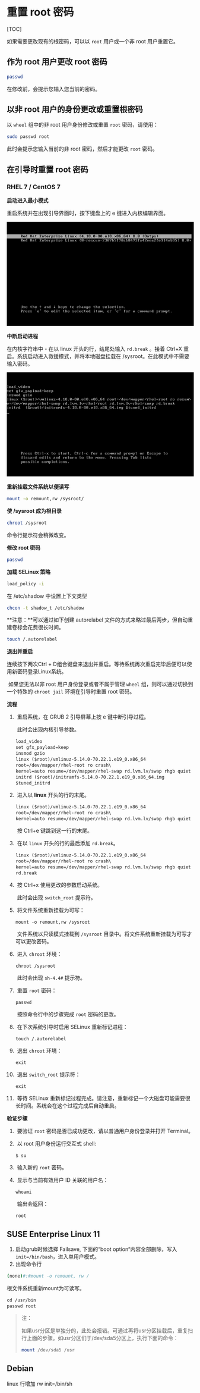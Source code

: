 # 重置 root 密码

[TOC]

如果需要更改现有的根密码，可以以 `root` 用户或一个非 root 用户重置它。 	

## 作为 root 用户更改 root 密码

```bash
passwd
```

在修改前，会提示您输入您当前的密码。 				

## 以非 root 用户的身份更改或重置根密码

以 `wheel` 组中的非 root 用户身份修改或重置 `root` 密码，请使用：

```bash
sudo passwd root
```

此时会提示您输入当前的非 root 密码，然后才能更改 `root` 密码。

## 在引导时重置 root 密码

### RHEL 7 / CentOS 7

**启动进入最小模式**

重启系统并在出现引导界面时，按下键盘上的 e 键进入内核编辑界面。

 ![](../../Image/l/i/Linux系统的引导界面.png)

**中断启动进程**

在内核字符串中 - 在以 linux 开头的行，结尾处输入 `rd.break` 。接着 Ctrl+X 重启。系统启动进入救援模式，并将本地磁盘挂载在 /sysroot。在此模式中不需要输入密码。

 ![](../../Image/n/内核信息的编辑界面.png)

**重新挂载文件系统以便读写**

```bash
mount -o remount,rw /sysroot/
```

**使 /sysroot 成为根目录**

```bash
chroot /sysroot
```

命令行提示符会稍微改变。

**修改 root 密码**

```bash
passwd
```

**加载 SELinux 策略**

```bash
load_policy -i
```

在 /etc/shadow 中设置上下文类型

```bash
chcon -t shadow_t /etc/shadow
```

**注意：**可以通过如下创建 autorelabel 文件的方式来略过最后两步，但自动重建卷标会花费很长时间。

```bash
touch /.autorelabel
```

**退出并重启**

连续按下两次Ctrl + D组合键盘来退出并重启。等待系统再次重启完毕后便可以使用新密码登录Linux系统。



​				如果您无法以非 root 用户身份登录或者不属于管理 `wheel` 组，则可以通过切换到一个特殊的 `chroot jail` 环境在引导时重置 root 密码。 		

**流程**

1. ​						重启系统，在 GRUB 2 引导屏幕上按 e 键中断引导过程。 				

   ​						此时会出现内核引导参数。 				

   

   ```none
   load_video
   set gfx_payload=keep
   insmod gzio
   linux ($root)/vmlinuz-5.14.0-70.22.1.e19_0.x86_64 root=/dev/mapper/rhel-root ro crash\
   kernel=auto resume=/dev/mapper/rhel-swap rd.lvm.lv/swap rhgb quiet
   initrd ($root)/initramfs-5.14.0-70.22.1.e19_0.x86_64.img $tuned_initrd
   ```

2. ​						进入以 **linux** 开头的行的末尾。 				

   

   ```none
   linux ($root)/vmlinuz-5.14.0-70.22.1.e19_0.x86_64 root=/dev/mapper/rhel-root ro crash\
   kernel=auto resume=/dev/mapper/rhel-swap rd.lvm.lv/swap rhgb quiet
   ```

   ​						按 Ctrl+e 键跳到这一行的末尾。 				

3. ​						在以 `linux` 开头的行的最后添加 `rd.break`。 				

   

   ```none
   linux ($root)/vmlinuz-5.14.0-70.22.1.e19_0.x86_64 root=/dev/mapper/rhel-root ro crash\
   kernel=auto resume=/dev/mapper/rhel-swap rd.lvm.lv/swap rhgb quiet rd.break
   ```

4. ​						按 Ctrl+x 使用更改的参数启动系统。 				

   ​						此时会出现 `switch_root` 提示符。 				

5. ​						将文件系统重新挂载为可写： 				

   

   ```none
   mount -o remount,rw /sysroot
   ```

   ​						文件系统以只读模式挂载到 `/sysroot` 目录中。将文件系统重新挂载为可写才可以更改密码。 				

6. ​						进入 `chroot` 环境： 				

   

   ```none
   chroot /sysroot
   ```

   ​						此时会出现 `sh-4.4#` 提示符。 				

7. ​						重置 `root` 密码： 				

   

   ```none
   passwd
   ```

   ​						按照命令行中的步骤完成 `root` 密码的更改。 				

8. ​						在下次系统引导时启用 SELinux 重新标记进程： 				

   

   ```none
   touch /.autorelabel
   ```

9. ​						退出 `chroot` 环境： 				

   

   ```none
   exit
   ```

10. ​						退出 `switch_root` 提示符： 				

    

    ```none
    exit
    ```

11. ​						等待 SELinux 重新标记过程完成。请注意，重新标记一个大磁盘可能需要很长时间。系统会在这个过程完成后自动重启。 				

**验证步骤**

1. ​						要验证 `root` 密码是否已成功更改，请以普通用户身份登录并打开 Terminal。 				

2. ​						以 root 用户身份运行交互式 shell: 				

   

   ```none
   $ su
   ```

3. ​						输入新的 `root` 密码。 				

4. ​						显示与当前有效用户 ID 关联的用户名： 				

   

   ```none
   whoami
   ```

   ​						输出会返回： 				

   

   ```none
   root
   ```



## SUSE Enterprise Linux 11

1. 启动grub时候选择 Failsave, 下面的“boot option“内容全部删除，写入`init=/bin/bash`，进入单用户模式。
2. 出现命令行

```bash
(none)#:#mount -o remount, rw /
```

 根文件系统重新mount为可读写。

```bsh
cd /usr/bin
passwd root
```

> 注：
>
> 如果usr分区是单独分的，此处会报错。可通过再将usr分区挂载后，重复扫行上面的步骤。如usr分区们于/dev/sda5分区上，执行下面的命令：
>
> ```bash
> mount /dev/sda5 /usr
> ```

## Debian

linux 行增加  rw  init=/bin/sh
